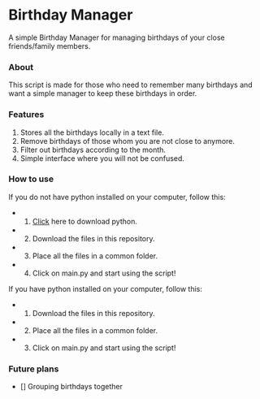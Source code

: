# Birthday Manager

A simple Birthday Manager for managing birthdays of your close friends/family members.

### About

This script is made for those who need to remember many birthdays and want a simple manager to keep these birthdays in order.

### Features

1. Stores all the birthdays locally in a text file.
2. Remove birthdays of those whom you are not close to anymore.
3. Filter out birthdays according to the month.
4. Simple interface where you will not be confused.

### How to use

If you do not have python installed on your computer, follow this:

- 1. [Click](https://python.org) here to download python.
- 2. Download the files in this repository.
- 3. Place all the files in a common folder.
- 4. Click on main.py and start using the script!

If you have python installed on your computer, follow this:

- 1. Download the files in this repository.
- 2. Place all the files in a common folder.
- 3. Click on main.py and start using the script!

### Future plans

- [] Grouping birthdays together
